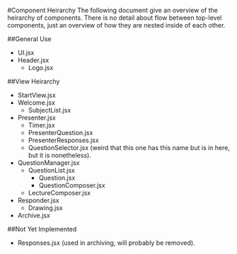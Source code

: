 #Component Heirarchy
The following document give an overview of the heirarchy of components. There is no detail about flow between top-level components, just an overview of how they are nested inside of each other.

##General Use
- UI.jsx
- Header.jsx
	- Logo.jsx


##View Heirarchy
- StartView.jsx
- Welcome.jsx
	- SubjectList.jsx
- Presenter.jsx
	- Timer.jsx
	- PresenterQuestion.jsx
	- PresenterResponses.jsx
	- QuestionSelector.jsx (weird that this one has this name but is in here, but it is nonetheless).
- QuestionManager.jsx
	- QuestionList.jsx
		- Question.jsx
		- QuestionComposer.jsx
	- LectureComposer.jsx
- Responder.jsx
	- Drawing.jsx
- Archive.jsx

##Not Yet Implemented
- Responses.jsx (used in archiving, will probably be removed).
